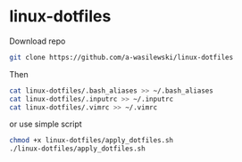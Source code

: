 # linux-dotfiles

Download repo
```bash
git clone https://github.com/a-wasilewski/linux-dotfiles
```


Then
```bash
cat linux-dotfiles/.bash_aliases >> ~/.bash_aliases
cat linux-dotfiles/.inputrc >> ~/.inputrc
cat linux-dotfiles/.vimrc >> ~/.vimrc
```
or use simple script
```bash
chmod +x linux-dotfiles/apply_dotfiles.sh
./linux-dotfiles/apply_dotfiles.sh
```
